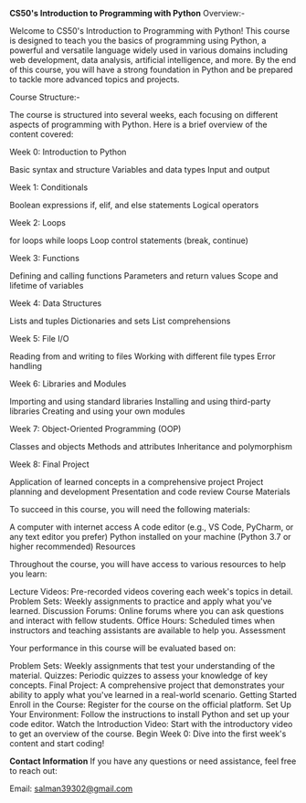 ******CS50's Introduction to Programming with Python******
Overview:-

  Welcome to CS50's Introduction to Programming with Python! This course is designed to teach you the basics of programming using Python, a powerful and versatile language widely used in various domains including   web development, data analysis, artificial intelligence, and more. By the end of this course, you will have a strong foundation in Python and be prepared to tackle more advanced topics and projects.

Course Structure:-

  The course is structured into several weeks, each focusing on different aspects of programming with Python. Here is a brief overview of the content covered:

Week 0: Introduction to Python

  Basic syntax and structure
  Variables and data types
  Input and output
  
Week 1: Conditionals

  Boolean expressions
  if, elif, and else statements
  Logical operators
  
Week 2: Loops

  for loops
  while loops
  Loop control statements (break, continue)
  
Week 3: Functions

  Defining and calling functions
  Parameters and return values
  Scope and lifetime of variables
  
Week 4: Data Structures

  Lists and tuples
  Dictionaries and sets
  List comprehensions
  
Week 5: File I/O

  Reading from and writing to files
  Working with different file types
  Error handling
  
Week 6: Libraries and Modules

  Importing and using standard libraries
  Installing and using third-party libraries
  Creating and using your own modules
  
Week 7: Object-Oriented Programming (OOP)

  Classes and objects
  Methods and attributes
  Inheritance and polymorphism
  
Week 8: Final Project

  Application of learned concepts in a comprehensive project
  Project planning and development
  Presentation and code review
  Course Materials
  
To succeed in this course, you will need the following materials:

  A computer with internet access
  A code editor (e.g., VS Code, PyCharm, or any text editor you prefer)
  Python installed on your machine (Python 3.7 or higher recommended)
  Resources
  
Throughout the course, you will have access to various resources to help you learn:

  Lecture Videos: Pre-recorded videos covering each week's topics in detail.
  Problem Sets: Weekly assignments to practice and apply what you've learned.
  Discussion Forums: Online forums where you can ask questions and interact with fellow students.
  Office Hours: Scheduled times when instructors and teaching assistants are available to help you.
  Assessment
  
Your performance in this course will be evaluated based on:

  Problem Sets: Weekly assignments that test your understanding of the material.
  Quizzes: Periodic quizzes to assess your knowledge of key concepts.
  Final Project: A comprehensive project that demonstrates your ability to apply what you've learned in a real-world scenario.
  Getting Started
  Enroll in the Course: Register for the course on the official platform.
  Set Up Your Environment: Follow the instructions to install Python and set up your code editor.
  Watch the Introduction Video: Start with the introductory video to get an overview of the course.
  Begin Week 0: Dive into the first week's content and start coding!

**Contact Information**
If you have any questions or need assistance, feel free to reach out:

Email: salman39302@gmail.com

